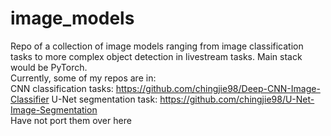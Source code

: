 # image_models
 Repo of a collection of image models ranging from image classification tasks to more complex object detection in livestream tasks. Main stack would be PyTorch. 
<br>
Currently, some of my repos are in:<br>
CNN classification tasks: https://github.com/chingjie98/Deep-CNN-Image-Classifier
U-Net segmentation task: https://github.com/chingjie98/U-Net-Image-Segmentation
<br>
Have not port them over here
